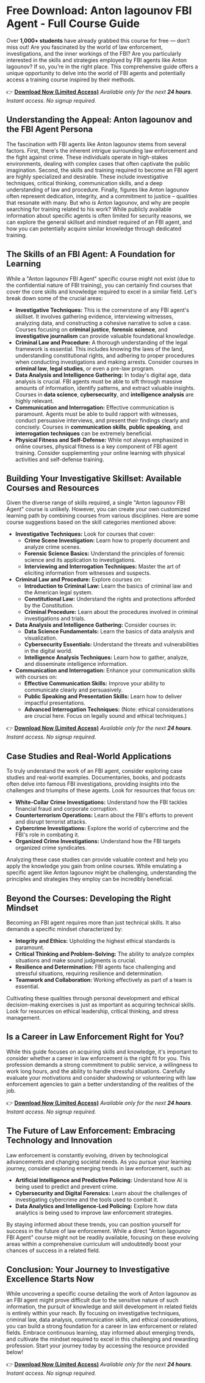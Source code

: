 # Free Download: Anton Iagounov FBI Agent - Full Course Guide

Over **1,000+ students** have already grabbed this course for free — don’t miss out! Are you fascinated by the world of law enforcement, investigations, and the inner workings of the FBI? Are you particularly interested in the skills and strategies employed by FBI agents like Anton Iagounov? If so, you're in the right place. This comprehensive guide offers a unique opportunity to delve into the world of FBI agents and potentially access a training course inspired by their methods.

👉 **[Download Now (Limited Access)](https://udemywork.com/anton-iagounov-fbi-agent)**
_Available only for the next **24 hours**. Instant access. No signup required._

## Understanding the Appeal: Anton Iagounov and the FBI Agent Persona

The fascination with FBI agents like Anton Iagounov stems from several factors. First, there's the inherent intrigue surrounding law enforcement and the fight against crime. These individuals operate in high-stakes environments, dealing with complex cases that often captivate the public imagination. Second, the skills and training required to become an FBI agent are highly specialized and desirable. These include investigative techniques, critical thinking, communication skills, and a deep understanding of law and procedure.  Finally, figures like Anton Iagounov often represent dedication, integrity, and a commitment to justice – qualities that resonate with many. But who *is* Anton Iagounov, and why are people searching for training related to his work? While publicly available information about specific agents is often limited for security reasons, we can explore the general skillset and mindset required of an FBI agent, and how you can potentially acquire similar knowledge through dedicated training.

## The Skills of an FBI Agent: A Foundation for Learning

While a "Anton Iagounov FBI Agent" specific course might not exist (due to the confidential nature of FBI training), you can certainly find courses that cover the core skills and knowledge required to excel in a similar field. Let's break down some of the crucial areas:

*   **Investigative Techniques:** This is the cornerstone of any FBI agent's skillset. It involves gathering evidence, interviewing witnesses, analyzing data, and constructing a cohesive narrative to solve a case. Courses focusing on **criminal justice**, **forensic science**, and **investigative journalism** can provide valuable foundational knowledge.
*   **Criminal Law and Procedure:** A thorough understanding of the legal framework is essential. This includes knowing the laws of the land, understanding constitutional rights, and adhering to proper procedures when conducting investigations and making arrests. Consider courses in **criminal law**, **legal studies**, or even a pre-law program.
*   **Data Analysis and Intelligence Gathering:** In today's digital age, data analysis is crucial. FBI agents must be able to sift through massive amounts of information, identify patterns, and extract valuable insights. Courses in **data science**, **cybersecurity**, and **intelligence analysis** are highly relevant.
*   **Communication and Interrogation:** Effective communication is paramount. Agents must be able to build rapport with witnesses, conduct persuasive interviews, and present their findings clearly and concisely. Courses in **communication skills**, **public speaking**, and **interrogation techniques** can be extremely beneficial.
*   **Physical Fitness and Self-Defense:** While not always emphasized in online courses, physical fitness is a key component of FBI agent training. Consider supplementing your online learning with physical activities and self-defense training.

## Building Your Investigative Skillset: Available Courses and Resources

Given the diverse range of skills required, a single "Anton Iagounov FBI Agent" course is unlikely. However, you can create your own customized learning path by combining courses from various disciplines. Here are some course suggestions based on the skill categories mentioned above:

*   **Investigative Techniques:** Look for courses that cover:
    *   **Crime Scene Investigation:** Learn how to properly document and analyze crime scenes.
    *   **Forensic Science Basics:** Understand the principles of forensic science and its application to investigations.
    *   **Interviewing and Interrogation Techniques:** Master the art of eliciting information from witnesses and suspects.
*   **Criminal Law and Procedure:** Explore courses on:
    *   **Introduction to Criminal Law:** Learn the basics of criminal law and the American legal system.
    *   **Constitutional Law:** Understand the rights and protections afforded by the Constitution.
    *   **Criminal Procedure:** Learn about the procedures involved in criminal investigations and trials.
*   **Data Analysis and Intelligence Gathering:** Consider courses in:
    *   **Data Science Fundamentals:** Learn the basics of data analysis and visualization.
    *   **Cybersecurity Essentials:** Understand the threats and vulnerabilities in the digital world.
    *   **Intelligence Analysis Techniques:** Learn how to gather, analyze, and disseminate intelligence information.
*   **Communication and Interrogation:** Enhance your communication skills with courses on:
    *   **Effective Communication Skills:** Improve your ability to communicate clearly and persuasively.
    *   **Public Speaking and Presentation Skills:** Learn how to deliver impactful presentations.
    *   **Advanced Interrogation Techniques:** (Note: ethical considerations are crucial here. Focus on legally sound and ethical techniques.)

👉 **[Download Now (Limited Access)](https://udemywork.com/anton-iagounov-fbi-agent)**
_Available only for the next **24 hours**. Instant access. No signup required._

## Case Studies and Real-World Applications

To truly understand the work of an FBI agent, consider exploring case studies and real-world examples. Documentaries, books, and podcasts often delve into famous FBI investigations, providing insights into the challenges and triumphs of these agents. Look for resources that focus on:

*   **White-Collar Crime Investigations:** Understand how the FBI tackles financial fraud and corporate corruption.
*   **Counterterrorism Operations:** Learn about the FBI's efforts to prevent and disrupt terrorist attacks.
*   **Cybercrime Investigations:** Explore the world of cybercrime and the FBI's role in combating it.
*   **Organized Crime Investigations:** Understand how the FBI targets organized crime syndicates.

Analyzing these case studies can provide valuable context and help you apply the knowledge you gain from online courses. While emulating a specific agent like Anton Iagounov might be challenging, understanding the principles and strategies they employ can be incredibly beneficial.

## Beyond the Courses: Developing the Right Mindset

Becoming an FBI agent requires more than just technical skills. It also demands a specific mindset characterized by:

*   **Integrity and Ethics:** Upholding the highest ethical standards is paramount.
*   **Critical Thinking and Problem-Solving:** The ability to analyze complex situations and make sound judgments is crucial.
*   **Resilience and Determination:** FBI agents face challenging and stressful situations, requiring resilience and determination.
*   **Teamwork and Collaboration:** Working effectively as part of a team is essential.

Cultivating these qualities through personal development and ethical decision-making exercises is just as important as acquiring technical skills. Look for resources on ethical leadership, critical thinking, and stress management.

## Is a Career in Law Enforcement Right for You?

While this guide focuses on acquiring skills and knowledge, it's important to consider whether a career in law enforcement is the right fit for you. This profession demands a strong commitment to public service, a willingness to work long hours, and the ability to handle stressful situations. Carefully evaluate your motivations and consider shadowing or volunteering with law enforcement agencies to gain a better understanding of the realities of the job.

👉 **[Download Now (Limited Access)](https://udemywork.com/anton-iagounov-fbi-agent)**
_Available only for the next **24 hours**. Instant access. No signup required._

## The Future of Law Enforcement: Embracing Technology and Innovation

Law enforcement is constantly evolving, driven by technological advancements and changing societal needs. As you pursue your learning journey, consider exploring emerging trends in law enforcement, such as:

*   **Artificial Intelligence and Predictive Policing:** Understand how AI is being used to predict and prevent crime.
*   **Cybersecurity and Digital Forensics:** Learn about the challenges of investigating cybercrime and the tools used to combat it.
*   **Data Analytics and Intelligence-Led Policing:** Explore how data analytics is being used to improve law enforcement strategies.

By staying informed about these trends, you can position yourself for success in the future of law enforcement. While a direct "Anton Iagounov FBI Agent" course might not be readily available, focusing on these evolving areas within a comprehensive curriculum will undoubtedly boost your chances of success in a related field.

## Conclusion: Your Journey to Investigative Excellence Starts Now

While uncovering a specific course detailing the work of Anton Iagounov as an FBI agent might prove difficult due to the sensitive nature of such information, the pursuit of knowledge and skill development in related fields is entirely within your reach. By focusing on investigative techniques, criminal law, data analysis, communication skills, and ethical considerations, you can build a strong foundation for a career in law enforcement or related fields. Embrace continuous learning, stay informed about emerging trends, and cultivate the mindset required to excel in this challenging and rewarding profession. Start your journey today by accessing the resource provided below!

👉 **[Download Now (Limited Access)](https://udemywork.com/anton-iagounov-fbi-agent)**
_Available only for the next **24 hours**. Instant access. No signup required._
